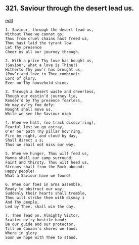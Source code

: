 
## 321.  Saviour through the desert lead us.
[edit](https://docs.google.com/document/d/1-QSWF4nVuQPUpPEk_9goSbI-C1amY3uM/edit?mode=html)



    1. Saviour, through the desert lead us, 
    Without Thee we cannot go;
    Thou from cruel chains hast freed us, 
    Thou hast laid the tyrant low:
    Let Thy presence 
    Cheer us all our journey through.

    2. With a price Thy love has bought us, 
    (Saviour, what a love is Thine!) 
    Hitherto Thy pow’r has brought us, 
    (Pow’r and love in Thee combine): 
    Lord of glory,
    Ever on Thy household shine.

    3. Through a desert waste and cheerless, 
    Though our destin’d journey lie, 
    Render’d by Thy presence fearless,
    We may ev’ry foe defy:
    Nought shall move us,
    While we see the Saviour nigh.

    4. When we halt, (no track discov’ring), 
    Fearful lest we go astray,
    O’er our path Thy pillar hov’ring,
    Fire by night, and cloud by day, 
    Shall direct u s;
    Thus we shall not miss our way.

    5. When we hunger, Thou wilt feed us, 
    Manna shall our camp surround;
    Faint and thirsty, Thou wilt heed us, 
    Streams shall from the Rock abound: 
    Happy people!
    What a Saviour have we found!

    6. When our foes in arms assemble,
    Ready to obstruct our way,
    Suddenly their hearts shall tremble,
    Thou wilt strike them with dismay i 
    And Thy people,
    Led by Thee, shall win the day.

    7. Then lead on, Almighty Victor,
    Scatter ev’ry hostile band;
    Be our guide and our protector,
    Till on Canaan’s shores we land: 
    Where in glory
    Soon we hope with Thee to stand.
